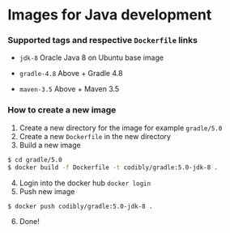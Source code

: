 # Images for Java development

### Supported tags and respective ```Dockerfile``` links

* ```jdk-8``` Oracle Java 8 on Ubuntu base image

* ```gradle-4.8``` Above + Gradle 4.8

* ```maven-3.5``` Above + Maven 3.5

### How to create a new image
1. Create a new directory for the image for example `gradle/5.0`
2. Create a new `Dockerfile` in the new directory
3. Build a new image 
```bash
$ cd gradle/5.0
$ docker build -f Dockerfile -t codibly/gradle:5.0-jdk-8 .
```
4. Login into the docker hub `docker login`
5. Push new image
```bash
$ docker push codibly/gradle:5.0-jdk-8 .
```
6. Done!